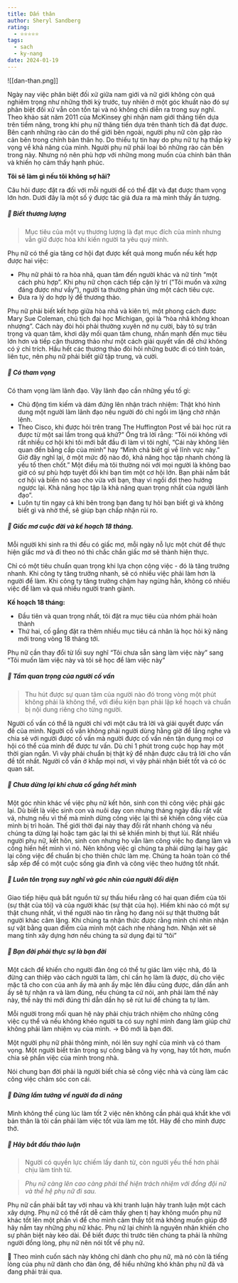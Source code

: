```yaml
---
title: Dấn thân
author: Sheryl Sandberg
rating:
  - ⭐⭐⭐⭐⭐
tags:
  - sach
  - ky-nang
date: 2024-01-19
---
```

![[dan-than.png]]

Ngày nay việc phân biệt đối xử giữa nam giới và nữ giới không còn quá nghiêm trọng như những thời kỳ trước, tuy nhiên ở một góc khuất nào đó sự phân biệt đối xử vẫn còn tồn tại và nó không chỉ diễn ra trong suy nghĩ. Theo khảo sát năm 2011 của McKinsey ghi nhận nam giới thăng tiến dựa trên tiềm năng, trong khi phụ nữ thăng tiến dựa trên thành tích đã đạt được. Bên cạnh những rào cản do thế giới bên ngoài, người phụ nữ còn gặp rào cản bên trong chính bản thân họ. Do thiếu tự tin hay do phụ nữ tự hạ thấp kỳ vọng về khả năng của mình. Người phụ nữ phải loại bỏ những rào cản bên trong này. Nhưng nó nên phù hợp với những mong muốn của chính bản thân và khiến họ cảm thấy hạnh phúc.

**Tôi sẽ làm gì nếu tôi không sợ hãi?**

Câu hỏi được đặt ra đối với mỗi người để có thể đặt và đạt được tham vọng lớn hơn. Dưới đây là một số ý được tác giả đưa ra mà mình thấy ấn tượng.
##### 🌱 Biết thương lượng
> Mục tiêu của một vụ thương lượng là đạt mục đích của mình nhưng vẫn giữ được hòa khí kiến người ta yêu quý mình.

Phụ nữ có thể gia tăng cơ hội đạt được kết quả mong muốn nếu kết hợp được hai việc:
- Phụ nữ phải tỏ ra hòa nhã, quan tâm đến người khác và nữ tính “một cách phù hợp”. Khi phụ nữ chọn cách tiếp cận lý trí (”Tôi muốn và xứng đáng được như vầy”), người ta thường phản ứng một cách tiêu cực.
- Đưa ra lý do hợp lý để thương thảo.

Phụ nữ phải biết kết hợp giữa hòa nhã và kiên trì, một phong cách được Mary Sue Coleman, chủ tịch đại học Michigan, gọi là “hòa nhã không khoan nhượng”. Cách này đòi hỏi phải thường xuyên nở nụ cười, bày tỏ sự trân trọng và quan tâm, khơi dậy mối quan tâm chung, nhấn mạnh đến mục tiêu lớn hơn và tiếp cận thương thảo như một cách giải quyết vấn đề chứ không có ý chỉ trích. Hầu hết các thương thảo đòi hỏi những bước đi có tính toán, liên tục, nên phụ nữ phải biết giữ tập trung, và cười.
##### 🌱 Có tham vọng

Có tham vọng làm lãnh đạo. Vậy lãnh đạo cần những yếu tố gì:

- Chủ động tìm kiếm và dám đứng lên nhận trách nhiệm: Thật khó hình dung một người làm lãnh đạo nếu người đó chỉ ngồi im lặng chờ nhận lệnh.
- Theo Cisco, khi được hỏi trên trang The Huffington Post về bài học rút ra được từ một sai lầm trong quá khứ?” Ông trả lời rằng: “Tôi nói không với rất nhiều cơ hội khi tôi mới bắt đầu đi làm vì tôi nghĩ, “Cái này không liên quan đến bằng cấp của mình” hay “Mình chả biết gì về lĩnh vực này.” Giờ đây nghĩ lại, ở một mức độ nào đó, khả năng học tập nhanh chóng là yếu tố then chốt.” Một điều mà tôi thường nói với mọi người là không bao giờ có sự phù hợp tuyệt đối khi bạn tìm một cơ hội lớn. Bạn phải nắm bắt cơ hội và biến nó sao cho vừa với bạn, thay vì ngồi đợi theo hướng ngược lại. Khả năng học tập là khả năng quan trọng nhất của người lãnh đạo”.
- Luôn tự tin ngay cả khi bên trong bạn đang tự hỏi bạn biết gì và không biết gì và nhờ thế, sẽ giúp bạn chấp nhận rủi ro.
##### 🌱 Giấc mơ cuộc đời và kế hoạch 18 tháng.

Mỗi người khi sinh ra thì đều có giấc mơ, mỗi ngày nỗ lực một chút để thực hiện giấc mơ và đi theo nó thì chắc chắn giấc mơ sẽ thành hiện thực.

Chỉ có một tiêu chuẩn quan trọng khi lựa chọn công việc - đó là tăng trưởng nhanh. Khi công ty tăng trưởng nhanh, sẽ có nhiều việc phải làm hơn là người để làm. Khi công ty tăng trưởng chậm hay ngừng hẳn, không có nhiều việc để làm và quá nhiều người tranh giành.

**Kế hoạch 18 tháng:**
- Đầu tiên và quan trọng nhất, tôi đặt ra mục tiêu của nhóm phải hoàn thành
- Thứ hai, cố gắng đặt ra thêm nhiều mục tiêu cá nhân là học hỏi kỹ năng mới trong vòng 18 tháng tới.

Phụ nữ cần thay đổi từ lối suy nghĩ “Tôi chưa sẵn sàng làm việc này” sang “Tôi muốn làm việc này và tôi sẽ học để làm việc này”

##### 🌱 Tầm quan trọng của người cố vấn

> Thu hút được sự quan tâm của người nào đó trong vòng một phút không phải là không thể, với điều kiện bạn phải lập kế hoạch và chuẩn bị nội dung riêng cho từng người.

Người cố vấn có thể là người chỉ với một câu trả lời và giải quyết được vấn đề của mình. Người cố vấn không phải người dùng hằng giờ để lắng nghe và chia sẻ với người được cố vấn mà người được cố vấn nên tận dụng mọi cơ hội có thể của mình để được tư vấn. Dù chỉ 1 phút trong cuộc họp hay một thời gian ngắn. Vì vậy phải chuẩn bị thật kỹ để nhận được câu trả lời cho vấn đề tốt nhất.
Người cố vấn ở khắp mọi nơi, vì vậy phải nhận biết tốt và có óc quan sát.
##### 🌱 Chưa dừng lại khi chưa cố gắng hết mình

Một góc nhìn khác về việc phụ nữ kết hôn, sinh con thì công việc phải gác lại. Dù biết là việc sinh con và nuôi dạy con nhưng tháng ngày đầu rất vất vả, nhưng nếu vì thế mà mình dừng công việc lại thì sẽ khiến công việc của mình bị trì hoãn. Thế giới thời đại này thay đổi rất nhanh chóng và nếu chúng ta dừng lại hoặc tạm gác lại thì sẽ khiến mình bị thụt lùi. Rất nhiều người phụ nữ, kết hôn, sinh con nhưng họ vẫn làm công việc họ đang làm và cống hiến hết mình vì nó. Nên không việc gì chúng ta phải dừng lại hay gác lại công việc để chuẩn bị cho thiên chức làm mẹ. Chúng ta hoàn toàn có thể sắp xếp để có một cuộc sống gia đình và công việc theo hướng tốt nhất.
##### 🌱 Luôn tôn trọng suy nghĩ và góc nhìn của người đối diện

Giao tiếp hiệu quả bắt nguồn từ sự thấu hiểu rằng có hai quan điểm của tôi (sự thật của tôi) và của người khác (sự thật của họ). Hiếm khi nào có một sự thật chung nhất, vì thế người nào tin rằng họ đang nói sự thật thường bắt người khác câm lặng. Khi chúng ta nhận thức được rằng mình chỉ nhìn nhận sự vật bằng quan điểm của mình một cách nhẹ nhàng hơn. Nhận xét sẽ mang tính xây dựng hơn nếu chúng ta sử dụng đại từ “tôi”
##### 🌱 Bạn đời phải thực sự là bạn đời

Một cách để khiến cho người đàn ông có thể tự giác làm việc nhà, đó là đừng can thiệp vào cách người ta làm, chỉ cần họ làm là được, dù cho việc mặc tã cho con của anh ấy mà anh ấy mặc lên đầu cũng được, dần dần anh ấy sẽ tự nhận ra và làm đúng, nếu chúng ta cứ nói, anh phải làm thế này này, thế này thì mới đúng thì dẫn dần họ sẽ rút lui để chúng ta tự làm.

Mỗi người trong mối quan hệ này phải chịu trách nhiệm cho những công việc cụ thể và nếu không khéo người ta có suy nghĩ mình đang làm giúp chứ không phải làm nhiệm vụ của mình. → Đó mới là bạn đời.

Một người phụ nữ phải thông minh, nói lên suy nghĩ của mình và có tham vọng. Một người biết trân trọng sự công bằng và hy vọng, hay tốt hơn, muốn chia sẻ phần việc của mình trong nhà.

Nói chung bạn đời phải là người biết chia sẻ công việc nhà và cùng làm các công việc chăm sóc con cái.
##### 🌱 Đừng lầm tưởng về người đa di năng

Mình không thể cùng lúc làm tốt 2 việc nên không cần phải quá khắt khe với bản thân là tôi cần phải làm việc tốt vừa làm mẹ tốt. Hãy để cho mình được thở.
##### 🌱 Hãy bắt đầu thảo luận

> Người có quyền lực chiếm lấy danh từ, còn người yếu thế hơn phải chịu làm tính từ.

> *Phụ nữ càng lên cao càng phải thể hiện trách nhiệm với đồng đội nữ và thế hệ phụ nữ đi sau.*

Phụ nữ cần phải bắt tay với nhau và khi tranh luận hãy tranh luận một cách xây dựng. Phụ nữ có thể rất dễ cảm thấy ghen tị hay không muốn phụ nữ khác tốt lên một phần vì để cho mình cảm thấy tốt mà không muốn giúp đỡ hãy nắm tay những phụ nữ khác. Phụ nữ lại chính là nguyên nhân khiến cho sự phân biệt này kéo dài. Để biết được thì trước tiên chúng ta phải là những người đồng lòng, phụ nữ nên nói tốt về phụ nữ.

💝 Theo mình cuốn sách này không chỉ dành cho phụ nữ, mà nó còn là tiếng lòng của phụ nữ dành cho đàn ông, để hiểu những khó khăn phụ nữ đã và đang phải trải qua.